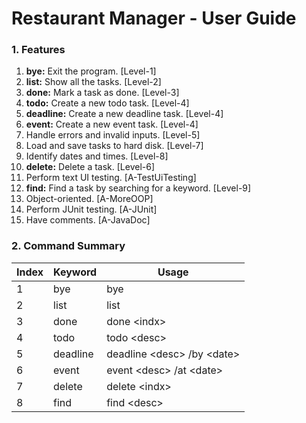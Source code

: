 # Restaurant Manager - User Guide

### 1. Features 

1. **bye:** Exit the program. \[Level-1\]
2. **list:** Show all the tasks. \[Level-2\]
3. **done:** Mark a task as done. \[Level-3\]
4. **todo:** Create a new todo task. \[Level-4\]
5. **deadline:** Create a new deadline task. \[Level-4\]
6. **event:** Create a new event task. \[Level-4\]
7. Handle errors and invalid inputs. \[Level-5\]
8. Load and save tasks to hard disk. \[Level-7\]
9. Identify dates and times. \[Level-8\]
10. **delete:** Delete a task. \[Level-6\]
11. Perform text UI testing. \[A-TestUiTesting\]
12. **find:** Find a task by searching for a keyword. \[Level-9\]
13. Object-oriented. \[A-MoreOOP\]
14. Perform JUnit testing. \[A-JUnit\]
15. Have comments. \[A-JavaDoc\]

### 2. Command Summary

Index | Keyword  | Usage
----- | -------- | ----------
1     | bye      | bye
2     | list     | list
3     | done     | done \<indx\>
4     | todo     | todo \<desc\>
5     | deadline | deadline \<desc\> /by \<date\>
6     | event    | event \<desc\> /at \<date\>
7     | delete   | delete \<indx\>
8     | find     | find \<desc\>